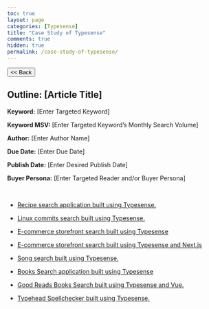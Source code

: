 ```yaml
---
toc: true
layout: page
categories: [Typesense]
title: "Case Study of Typesense"
comments: true
hidden: true
permalink: /case-study-of-typesense/
---
```


<button class="back-button" onclick="window.history.back()"><< Back</button>

## Outline: [Article Title]

**Keyword:** [Enter Targeted Keyword]

**Keyword MSV:** [Enter Targeted Keyword’s Monthly Search Volume]

**Author:** [Enter Author Name]

**Due Date:** [Enter Due Date]

**Publish Date:** [Enter Desired Publish Date]

**Buyer Persona:** [Enter Targeted Reader and/or Buyer Persona]

<br>

<ul>
<li><p><a href="https://aviyeldevrel.github.io/Aviyel-Blogs-Review/">Recipe search application built using Typesense.</a><p>
<li><p><a href="https://aviyeldevrel.github.io/Aviyel-Blogs-Review/">Linux commits search built using Typesense.</a><p>
<li><p><a href="https://aviyeldevrel.github.io/Aviyel-Blogs-Review/">E-commerce storefront search built using Typesense</a><p>
<li><p><a href="https://aviyeldevrel.github.io/Aviyel-Blogs-Review/">E-commerce storefront search built using Typesense and Next.js</a><p>
<li><p><a href="https://aviyeldevrel.github.io/Aviyel-Blogs-Review/">Song search built using Typesense.</a><p>
<li><p><a href="https://aviyeldevrel.github.io/Aviyel-Blogs-Review/">Books Search application built using Typesense</a><p>
<li><p><a href="https://aviyeldevrel.github.io/Aviyel-Blogs-Review/">Good Reads Books Search built using Typesense and Vue.</a><p>
<li><p><a href="https://aviyeldevrel.github.io/Aviyel-Blogs-Review/">Typehead Spellchecker built using Typesense.</a><p>
